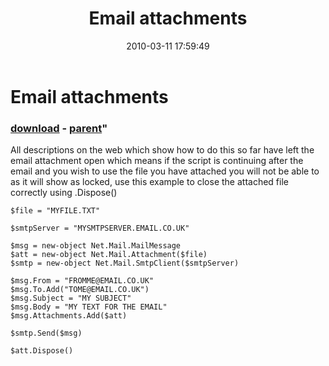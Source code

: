﻿---
pid:            1697
parent:         1696
children:       
poster:         THOMAS
title:          Email attachments
date:           2010-03-11 17:59:49
format:         posh
---

# Email attachments

### [download](1697.ps1) - [parent](1696.md)"

All descriptions on the web which show how to do this so far have left the email attachment open which means if the script is continuing after the email and you wish to use the file you have attached you will not be able to as it will show as locked, use this example to close the attached file correctly using .Dispose()

```posh
$file = "MYFILE.TXT"

$smtpServer = "MYSMTPSERVER.EMAIL.CO.UK"

$msg = new-object Net.Mail.MailMessage
$att = new-object Net.Mail.Attachment($file)
$smtp = new-object Net.Mail.SmtpClient($smtpServer)

$msg.From = "FROMME@EMAIL.CO.UK"
$msg.To.Add("TOME@EMAIL.CO.UK")
$msg.Subject = "MY SUBJECT"
$msg.Body = "MY TEXT FOR THE EMAIL"
$msg.Attachments.Add($att)

$smtp.Send($msg)

$att.Dispose()
```
